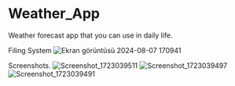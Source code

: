 # Weather_App
 Weather forecast app that you can use in daily life.
 
 Filing System
 ![Ekran görüntüsü 2024-08-07 170941](https://github.com/user-attachments/assets/c369441c-cdae-4061-915d-532aa68e5423)

Screenshots.
![Screenshot_1723039511](https://github.com/user-attachments/assets/6281cca5-7172-41d0-8970-acfb8a0f5550)
![Screenshot_1723039497](https://github.com/user-attachments/assets/6679d269-69f4-487c-99db-d28aef0060b5)
![Screenshot_1723039491](https://github.com/user-attachments/assets/0dc88cc1-ec1e-41a6-bd9f-6bf7fa9a2289)
